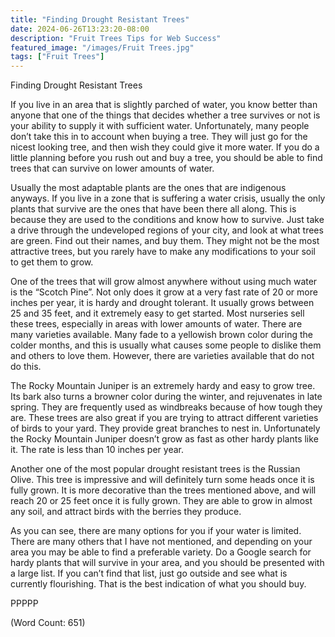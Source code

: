 ```yaml
---
title: "Finding Drought Resistant Trees"
date: 2024-06-26T13:23:20-08:00
description: "Fruit Trees Tips for Web Success"
featured_image: "/images/Fruit Trees.jpg"
tags: ["Fruit Trees"]
---
```


Finding Drought Resistant Trees

If you live in an area that is slightly parched of water, you know better than anyone that one of the things that decides whether a tree survives or not is your ability to supply it with sufficient water. Unfortunately, many people don’t take this in to account when buying a tree. They will just go for the nicest looking tree, and then wish they could give it more water. If you do a little planning before you rush out and buy a tree, you should be able to find trees that can survive on lower amounts of water.

Usually the most adaptable plants are the ones that are indigenous anyways. If you live in a zone that is suffering a water crisis, usually the only plants that survive are the ones that have been there all along. This is because they are used to the conditions and know how to survive. Just take a drive through the undeveloped regions of your city, and look at what trees are green. Find out their names, and buy them. They might not be the most attractive trees, but you rarely have to make any modifications to your soil to get them to grow.

One of the trees that will grow almost anywhere without using much water is the “Scotch Pine”. Not only does it grow at a very fast rate of 20 or more inches per year, it is hardy and drought tolerant. It usually grows between 25 and 35 feet, and it extremely easy to get started. Most nurseries sell these trees, especially in areas with lower amounts of water. There are many varieties available. Many fade to a yellowish brown color during the colder months, and this is usually what causes some people to dislike them and others to love them. However, there are varieties available that do not do this.

The Rocky Mountain Juniper is an extremely hardy and easy to grow tree. Its bark also turns a browner color during the winter, and rejuvenates in late spring. They are frequently used as windbreaks because of how tough they are. These trees are also great if you are trying to attract different varieties of birds to your yard. They provide great branches to nest in. Unfortunately the Rocky Mountain Juniper doesn’t grow as fast as other hardy plants like it. The rate is less than 10 inches per year.

Another one of the most popular drought resistant trees is the Russian Olive. This tree is impressive and will definitely turn some heads once it is fully grown. It is more decorative than the trees mentioned above, and will reach 20 or 25 feet once it is fully grown. They are able to grow in almost any soil, and attract birds with the berries they produce.

As you can see, there are many options for you if your water is limited. There are many others that I have not mentioned, and depending on your area you may be able to find a preferable variety. Do a Google search for hardy plants that will survive in your area, and you should be presented with a large list. If you can’t find that list, just go outside and see what is currently flourishing. That is the best indication of what you should buy.

PPPPP

(Word Count: 651)
